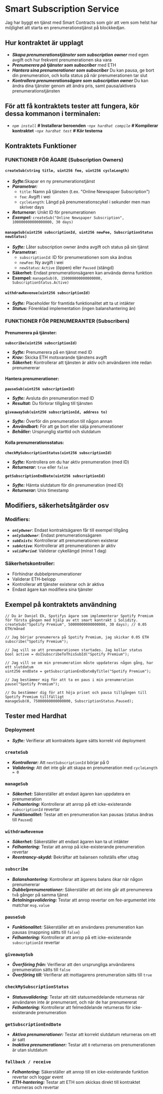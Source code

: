 # Smart Subscription Service

<p>Jag har byggt en tjänst med Smart Contracts som gör att vem som helst har möjlighet att starta en prenumerationstjänst på blockkedjan.</p>

## Hur kontraktet är upplagt

- *<b>Skapa prenumerationstjänster som subscription owner</b>* med egen avgift och hur frekvent prenumerationen ska vara
- *<b>Prenumerera på tjänster som subscriber</b>* med ETH
- *<b>Hantera sina prenumerationer som subscriber</b>* Du kan pausa, ge bort din prenumeration, och kolla status på när prenumerationen tar slut
- *<b>Kontrollera prenumerationsägare som subscription owner</b>* Du kan ändra dina tjänster genom att ändra pris, samt pausa/aktivera prenumerationstjänsten

## För att få kontraktets tester att fungera, kör dessa kommanon i terminalen:

- *`npm install`*        <b># Installerar beroenden</b>
-*`npx hardhat compile`*  <b># Kompilerar kontraktet</b>
-*`npx hardhat test`*     <b># Kör testerna</b>

## Kontraktets Funktioner

### FUNKTIONER FÖR ÄGARE (Subscription Owners)

#### `createSub(string title, uint256 fee, uint256 cycleLength)`
- *<b>Syfte:*</b>Skapar en ny prenumerationstjänst
- *<b>Parametrar:*</b> 
  - `title`: Namn på tjänsten (t.ex. "Online Newspaper Subscription")
  - `fee`: Avgift i wei
  - `cycleLength`: Längd på prenumerationscykel i sekunder men man skriver days
- *<b>Returnerar:*</b> Unikt ID för prenumerationen
- *<b>Exempel:*</b> `createSub("Online Newspaper Subscription", 100000000000000000, 30 days)`

#### `manageSub(uint256 subscriptionId, uint256 newFee, SubscriptionStatus newStatus)`
- *<b>Syfte:*</b> Låter subscription owner ändra avgift och status på sin tjänst
- **Parametrar:**
  - `subscriptionId`: ID för prenumerationen som ska ändras
  - `newFee`: Ny avgift i wei
  - `newStatus`: `Active` (öppen) eller `Paused` (stängd)
- **Säkerhet:** Endast prenumerationsägaren kan använda denna funktion
- **Exempel:** `manageSub(0, 150000000000000000, SubscriptionStatus.Active)`

#### `withdrawRevenue(uint256 subscriptionId)`
- *<b>Syfte:*</b> Placeholder för framtida funktionalitet att ta ut intäkter
- *<b>Status:*</b> Förenklad implementation (ingen balanshantering än)

### FUNKTIONER FÖR PRENUMERANTER (Subscribers)

#### Prenumerera på tjänster:

**`subscribe(uint256 subscriptionId)`**
- *<b>Syfte:*</b> Prenumerera på en tjänst med ID
- *<b>Krav:*</b> Skicka ETH motsvarande tjänstens avgift
- *<b>Säkerhet:*</b> Kontrollerar att tjänsten är aktiv och användaren inte redan prenumererar

#### Hantera prenumerationer:

**`pauseSub(uint256 subscriptionId)`**
- *<b>Syfte:*</b> Avsluta din prenumeration med ID
- *<b>Resultat:*</b> Du förlorar tillgång till tjänsten

**`giveawaySub(uint256 subscriptionId, address to)`**
- *<b>Syfte:*</b> Överför din prenumeration till någon annan
- *<b>Användbart:*</b> För att ge bort eller sälja prenumerationer
- *<b>Behåller:*</b> Ursprunglig starttid och slutdatum

#### Kolla prenumerationsstatus:

**`checkMySubscriptionStatus(uint256 subscriptionId)`**
- *<b>Syfte:*</b> Kontrollera om du har aktiv prenumeration (med ID)
- *<b>Returnerar:*</b> `true` eller `false`

**`getSubscriptionEndDate(uint256 subscriptionId)`**
- *<b>Syfte:*</b> Hämta slutdatum för din prenumeration (med ID)
- *<b>Returnerar:*</b> Unix timestamp

## Modifiers, säkerhetsåtgärder osv

### Modifiers:
- *<b>`onlyOwner`*</b>: Endast kontraktsägaren får till exempel tillgång
- *<b>`onlySubOwner`*</b>: Endast prenumerationsägaren
- *<b>`subExists`*</b>: Kontrollerar att prenumerationen existerar
- *<b>`subActive`*</b>: Kontrollerar att prenumerationen är aktiv
- *<b>`validPeriod`*</b>: Validerar cykellängd (minst 1 dag)

### Säkerhetskontroller:
- Förhindrar dubbelprenumerationer
- Validerar ETH-belopp
- Kontrollerar att tjänster existerar och är aktiva
- Endast ägare kan modifiera sina tjänster

## Exempel på kontraktets användning

```solidity
// Du är Daniel Ek, Spotifys ägare som implementerar Spotify Premium för första gången med hjälp av ett smart kontrakt i Solidity.
createSub("Spotify Premium", 50000000000000000, 30 days); // 0.05 ETH/månad

// Jag börjar prenumerera på Spotify Premium, jag skickar 0.05 ETH
subscribe("Spotify Premium");

// Jag vill se att prenumerationen startades. Jag kollar status
bool active = doISubscribeToThisSubId("Spotify Premium");

// Jag vill se om min prenumeration måste uppdateras någon gång, har ett slutdatum
uint256 endDate = getSubscriptionEndDateByTitle("Spotify Premium");

// Jag bestämmer mig för att ta en paus i min prenumeration
pause("Spotify Premium");

// Du bestämmer dig för att höja priset och pausa tillgången till Spotify Premium tillfälligt
manageSub(0, 75000000000000000, SubscriptionStatus.Paused);
```
## Tester med Hardhat

### Deployment
- *<b>Syfte:</b>* Verifierar att kontraktets ägare sätts korrekt vid deployment

### `createSub`
- *<b>Kontrollerar:</b>* Att `nextSubscriptionId` börjar på 0
- *<b>Validering:</b>* Att det inte går att skapa en prenumeration med `cycleLength = 0`

### `manageSub`
- *<b>Säkerhet:</b>* Säkerställer att endast ägaren kan uppdatera en prenumeration
- *<b>Felhantering:</b>* Kontrollerar att anrop på ett icke-existerande `subscriptionId` revertar
- *<b>Funktionalitet:</b>* Testar att en prenumeration kan pausas (status ändras till `Paused`)

### `withdrawRevenue`
- *<b>Säkerhet:</b>* Säkerställer att endast ägaren kan ta ut intäkter
- *<b>Felhantering:</b>* Testar att anrop på icke-existerande prenumeration revertar
- *<b>Reentrancy-skydd:</b>* Bekräftar att balansen nollställs efter uttag

### `subscribe`
- *<b>Balanshantering:</b>* Kontrollerar att ägarens balans ökar när någon prenumererar
- *<b>Dubbelprenumerationer:</b>* Säkerställer att det inte går att prenumerera två gånger på samma tjänst
- *<b>Betalningsvalidering:</b>* Testar att anrop revertar om fee-argumentet inte matchar `msg.value`

### `pauseSub`
- *<b>Funktionalitet:</b>* Säkerställer att en användares prenumeration kan pausas (mappning sätts till `false`)
- *<b>Felhantering:</b>* Kontrollerar att anrop på ett icke-existerande `subscriptionId` revertar

### `giveawaySub`
- *<b>Överföring från:</b>* Verifierar att den ursprungliga användarens prenumeration sätts till `false`
- *<b>Överföring till:</b>* Verifierar att mottagarens prenumeration sätts till `true`

### `checkMySubscriptionStatus`
- *<b>Statusvalidering:</b>* Testar att rätt statusmeddelande returneras när användaren inte är prenumerant, och när de har prenumererat
- *<b>Felhantering:</b>* Kontrollerar att felmeddelande returneras för icke-existerande prenumeration

### `getSubscriptionEndDate`
- *<b>Aktiva prenumerationer:</b>* Testar att korrekt slutdatum returneras om ett är satt
- *<b>Inaktiva prenumerationer:</b>* Testar att `0` returneras om prenumerationen är utan slutdatum

### `fallback / receive`
- *<b>Felhantering:</b>* Säkerställer att anrop till en icke-existerande funktion revertar och loggar event
- *<b>ETH-hantering:</b>* Testar att ETH som skickas direkt till kontraktet returneras och revertar